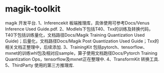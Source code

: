 # magik-toolkit
magik 开发平台.
1、Inferencekit 板端推理库，具体使用可参考Docs/Venus Inference Used Guide.pdf.
2、Modlels下包括T40、Txx的训练及转换代码，T40下包括训练量化，文档路径Docs/Magik Training Quantization Used Guide)；后量化，文档路径Docs/Magik Post Quantization Used Guide；Txx的相关文档正整理中，后续添加.
3、TrainingKit 包括pytorch、tensorflow、mxnet的训练whl包及相对应sample，算子使用文档跑径Docs/Pytorch Training Quantization Ops，tensorflow及mxnet正在整理中.
4、TransformKit 转换工具.
5、ThirdParty 使用的第三方推理库.

